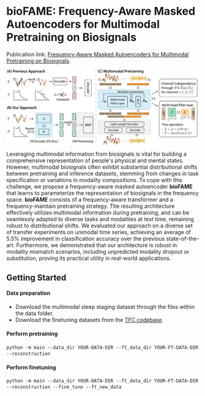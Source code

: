 # bioFAME: Frequency-Aware Masked Autoencoders for Multimodal Pretraining on Biosignals

Publication link: [Frequency-Aware Masked Autoencoders for Multimodal Pretraining on Biosignals](https://arxiv.org/abs/2309.05927).

<p align="center">
    <img src="misc/fig-method.png" width="800" align="center">
</p>

Leveraging multimodal information from biosignals is vital for building a comprehensive representation of people's physical and mental states. 
However, multimodal biosignals often exhibit substantial distributional shifts between pretraining and inference datasets, stemming from changes in task specification or variations in modality compositions.
To cope with this challenge, we propose a frequency-aware masked autoencoder **bioFAME** that learns to parameterize the representation of biosignals in the frequency space.
**bioFAME** consists of a frequency-aware transformer and a frequency-maintain pretraining strategy.
The resulting architecture effectively utilizes multimodal information during pretraining, and can be seamlessly adapted to diverse tasks and modalities at test time, remaining robust to distributional shifts.
We evaluated our approach on a diverse set of transfer experiments on unimodal time series, achieving an average of 5.5% improvement in classification accuracy over the previous state-of-the-art. 
Furthermore, we demonstrated that our architecture is robust in modality mismatch scenarios, including unpredicted modality dropout or substitution, proving its practical utility in real-world applications.


## Getting Started 

#### Data preparation

- Download the multimodal sleep staging dataset through the files within the data folder.
- Download the finetuning datasets from the [TFC codebase](https://github.com/mims-harvard/TFC-pretraining/tree/main).

#### Perform pretraining

```
python -m main --data_dir YOUR-DATA-DIR --ft_data_dir YOUR-FT-DATA-DIR --reconstruction
```

#### Perform finetuning

```
python -m main --data_dir YOUR-DATA-DIR --ft_data_dir YOUR-FT-DATA-DIR --reconstruction --fine_tune --ft_new_data
```
